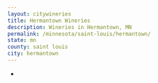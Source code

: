 ```yaml
---
layout: citywineries
title: Hermantown Wineries
description: Wineries in Hermantown, MN
permalink: /minnesota/saint-louis/hermantown/
state: mn
county: saint louis
city: hermantown
---
```

-
